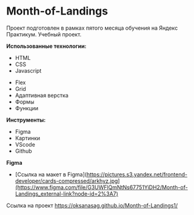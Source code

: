 # Month-of-Landings

Проект подготовлен в рамках пятого месяца обучения на Яндекс Практикум. Учебный проект.

**Использованные технологии:**
- HTML
- CSS
- Javascript

* Flex
* Grid
* Адаптивная верстка
* Формы
* Функции

**Инструменты:**
* Figma
* Картинки
* VScode
* Github

**Figma**

* [Ссылка на макет в Figma](https://pictures.s3.yandex.net/frontend-developer/cards-compressed/arkhyz.jpg](https://www.figma.com/file/G3UWFlQmNtNs67751YiDH2/Month-of-Landings_external-link?node-id=2%3A7)

Ссылка на проект https://oksanasag.github.io/Month-of-Landings1/

